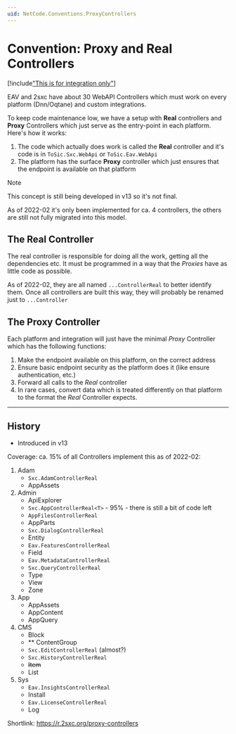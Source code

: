 ```yaml
---
uid: NetCode.Conventions.ProxyControllers
---
```


# Convention: Proxy and Real Controllers

[!include["This is for integration only"](../_include-for-integration.md)]

EAV and 2sxc have about 30 WebAPI Controllers which must work on every platform (Dnn/Oqtane) and custom integrations. 

To keep code maintenance low, we have a setup with **Real** controllers and **Proxy** Controllers which just serve as the entry-point in each platform. 
Here's how it works:

1. The code which actually does work is called the **Real** controller and it's code is in `ToSic.Sxc.WebApi` or `ToSic.Eav.WebApi`
1. The platform has the surface **Proxy** controller which just ensures that the endpoint is available on that platform

> [!NOTE]
> This concept is still being developed in v13 so it's not final. 
> 
> As of 2022-02 it's only been implemented for ca. 4 controllers, the others are still not fully migrated into this model. 

## The Real Controller

The real controller is responsible for doing all the work, getting all the dependencies etc. 
It must be programmed in a way that the _Proxies_ have as little code as possible.

As of 2022-02, they are all named `...ControllerReal` to better identify them. 
Once all controllers are built this way, they will probably be renamed just to `...Controller`

## The Proxy Controller

Each platform and integration will just have the minimal _Proxy_ Controller which has the following functions:

1. Make the endpoint available on this platform, on the correct address
1. Ensure basic endpoint security as the platform does it (like ensure authentication, etc.)
1. Forward all calls to the _Real_ controller
1. In rare cases, convert data which is treated differently on that platform to the format the _Real_ Controller expects.

---

## History

* Introduced in v13

Coverage: ca. 15% of all Controllers implement this as of 2022-02:

1. Adam
    * `Sxc.AdamControllerReal`
    * AppAssets
1. Admin
    * ApiExplorer
    * `Sxc.AppControllerReal<T>` - 95% - there is still a bit of code left
    * `AppFilesControllerReal`
    * AppParts
    * `Sxc.DialogControllerReal`
    * Entity
    * `Eav.FeaturesControllerReal`
    * Field
    * `Eav.MetadataControllerReal`
    * `Sxc.QueryControllerReal`
    * Type
    * View
    * Zone
1. App
    * AppAssets
    * AppContent
    * AppQuery
1. CMS
    * Block
    * ** ContentGroup
    * `Sxc.EditControllerReal` (almost?)
    * `Sxc.HistoryControllerReal`
    * ~~Item~~
    * List
1. Sys
    * `Eav.InsightsControllerReal`
    * Install
    * `Eav.LicenseControllerReal`
    * Log


Shortlink: https://r.2sxc.org/proxy-controllers